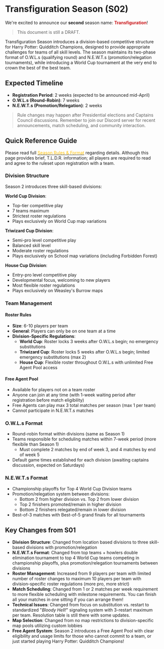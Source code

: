 # Transfiguration Season (S02)

We're excited to announce our **second** season name: **<span style="color:#ca1619">Transfiguration</span>**!

> This document is still a DRAFT. 

Transfiguration Season introduces a division-based competitive structure for Harry Potter: Quidditch Champions, designed to provide appropriate challenges for teams of all skill levels. The season maintains its two-phase format of O.W.L.s (qualifying round) and N.E.W.T.s (promotion/relegation tournaments), while introducing a World Cup tournament at the very end to crown the best of the best team.

## Expected Timeline
- **Registration Period**: 2 weeks (expected to be announced mid-April)
- **O.W.L.s (Round-Robin)**: 7 weeks
- **N.E.W.T.s (Promotion/Relegation)**: 2 weeks


> Rule changes may happen after Presidential elections and Captains Council discussions. Remember to join our Discord server for recent announcements, match scheduling, and community interaction.


## Quick Reference Guide

Please read full [<span style="color:#ffbd00">Season Rules & Format</span>](/season/02/rules-format) regarding details. Although this page provides brief, T.L.D.R. information; all players are required to read and agree to the ruleset upon registration with a team.

### Division Structure
Season 2 introduces three skill-based divisions:

**World Cup Division**:
- Top-tier competitive play
- 7 teams maximum
- Strictest roster regulations
- Plays exclusively on World Cup map variations

**Triwizard Cup Division**:
- Semi-pro level competitive play
- Balanced skill level
- Moderate roster regulations
- Plays exclusively on School map variations (including Forbidden Forest)

**House Cup Division**:
- Entry-pro level competitive play
- Developmental focus, welcoming to new players
- Most flexible roster regulations
- Plays exclusively on Weasley's Burrow maps

### Team Management

#### Roster Rules
- **Size**: 6-10 players per team
- **General**: Players can only be on one team at a time
- **Division-Specific Regulations**:
  - **World Cup**: Roster locks 3 weeks after O.W.L.s begin; no emergency substitutions
  - **Triwizard Cup**: Roster locks 5 weeks after O.W.L.s begin; limited emergency substitutions (max 2)
  - **House Cup**: Flexible roster throughout O.W.L.s with unlimited Free Agent Pool access

#### Free Agent Pool
- Available for players not on a team roster
- Anyone can join at any time (with 1-week waiting period after registration before match eligibility)
- Free Agents can play max 3 total matches per season (max 1 per team)
- Cannot participate in N.E.W.T.s matches

### O.W.L.s Format
- Round-robin format within divisions (same as Season 1)
- Teams responsible for scheduling matches within 7-week period (more flexibile than Season 1)
    - Must complete 2 matches by end of week 3, and 4 matches by end of week 5
- Default game times established for each division (awaiting captains discussion, expected on Saturdays)

### N.E.W.T.s  Format
- Championship playoffs for Top 4 World Cup Division teams
- Promotion/relegation system between divisions:
    - Bottom 2 from higher division vs. Top 2 from lower division
    - Top 2 finishers promoted/remain in higher division
    - Bottom 2 finishers relegated/remain in lower division
- Best-of-3 matches with Best-of-5 grand finals for all tournaments

## Key Changes from S01
- **Division Structure**: Changed from location based divisions to three skill-based divisions with promotion/relegation
- **N.E.W.T.s Format**: Changed from top teams + howlers double elimination tournament to top 4 World Cup teams competing in championship playoffs, plus promotion/relegation tournaments between divisions 
- **Roster Management**: Increased from 9 players per team with limited number of roster changes to maximum 10 players per team with division-specific roster regulations (more pro, more strict)
- **Match Scheduling**: Changed from 1 or 2 matches per week requirement to more flexible scheduling with milestone requirements. You can finish all your matches in one sitting if you can arrange them!
- **Technical Issues**: Changed from focus on substitution vs. restart to standardized "*Bloody Hell!*" signaling system with 3-restart maximum per team. Resolution table is still there with some updates.
- **Map Selection**: Changed from no map restrictions to division-specific map pools utilizing custom lobbies
- **Free Agent System**: Season 2 introduces a Free Agent Pool with clear eligibility and usage limits for those who cannot commit to a team, or just started playing Harry Potter: Quidditch Champions!
 